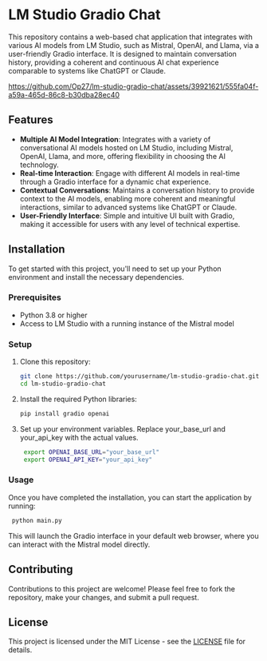 # LM Studio Gradio Chat
This repository contains a web-based chat application that integrates with various AI models from LM Studio, such as Mistral, OpenAI, and Llama, via a user-friendly Gradio interface. It is designed to maintain conversation history, providing a coherent and continuous AI chat experience comparable to systems like ChatGPT or Claude.

https://github.com/Op27/lm-studio-gradio-chat/assets/39921621/555fa04f-a59a-465d-86c8-b30dba28ec40

## Features
- **Multiple AI Model Integration**: Integrates with a variety of conversational AI models hosted on LM Studio, including Mistral, OpenAI, Llama, and more, offering flexibility in choosing the AI technology.
- **Real-time Interaction**: Engage with different AI models in real-time through a Gradio interface for a dynamic chat experience.
- **Contextual Conversations**: Maintains a conversation history to provide context to the AI models, enabling more coherent and meaningful interactions, similar to advanced systems like ChatGPT or Claude.
- **User-Friendly Interface**: Simple and intuitive UI built with Gradio, making it accessible for users with any level of technical expertise.

## Installation
To get started with this project, you'll need to set up your Python environment and install the necessary dependencies.

### Prerequisites
- Python 3.8 or higher
- Access to LM Studio with a running instance of the Mistral model

### Setup
1. Clone this repository:
   ```bash
   git clone https://github.com/yourusername/lm-studio-gradio-chat.git
   cd lm-studio-gradio-chat
   ```

2. Install the required Python libraries:
   ```bash
   pip install gradio openai
   ```

3. Set up your environment variables. Replace your_base_url and your_api_key with the actual values.
   ```bash
    export OPENAI_BASE_URL="your_base_url"
    export OPENAI_API_KEY="your_api_key"
   ```

### Usage
Once you have completed the installation, you can start the application by running:
   ```bash
    python main.py
   ```
This will launch the Gradio interface in your default web browser, where you can interact with the Mistral model directly.

## Contributing
Contributions to this project are welcome! Please feel free to fork the repository, make your changes, and submit a pull request.

## License
This project is licensed under the MIT License - see the [LICENSE](LICENSE) file for details.
